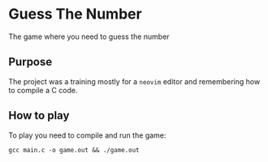 # Guess The Number

The game where you need to guess the number

## Purpose

The project was a training mostly for a `neovim` editor and remembering how to compile a C code.

## How to play

To play you need to compile and run the game:

`gcc main.c -o game.out && ./game.out`

